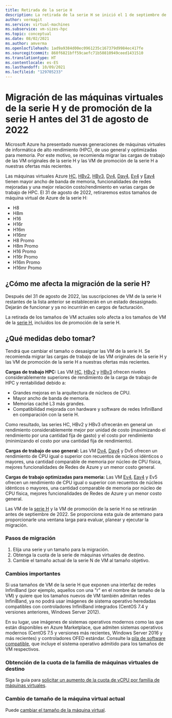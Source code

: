 ```yaml
---
title: Retirada de la serie H
description: La retirada de la serie H se inició el 1 de septiembre de 2021.
author: vermagit
ms.service: virtual-machines
ms.subservice: vm-sizes-hpc
ms.topic: conceptual
ms.date: 08/02/2021
ms.author: amverma
ms.openlocfilehash: 1ad9a9384d00ec0961235c167379d9984ec417fe
ms.sourcegitcommit: 860f6821bff59caefc71b50810949ceed1431510
ms.translationtype: HT
ms.contentlocale: es-ES
ms.lasthandoff: 10/09/2021
ms.locfileid: "129705233"
---
```

# <a name="migrate-your-h-and-h-series-promo-virtual-machines-by-august-31-2022"></a>Migración de las máquinas virtuales de la serie H y de promoción de la serie H antes del 31 de agosto de 2022

Microsoft Azure ha presentado nuevas generaciones de máquinas virtuales de informática de alto rendimiento (HPC), de uso general y optimizadas para memoria. Por este motivo, se recomienda migrar las cargas de trabajo de las VM originales de la serie H y las VM de promoción de la serie H a nuestras ofertas más recientes.

Las máquinas virtuales Azure [HC](hc-series.md), [HBv2](hbv2-series.md), [HBv3](hbv3-series.md), [Dv4](dv4-dsv4-series.md), [Dav4](dav4-dasv4-series.md), [Ev4](ev4-esv4-series.md) y [Eav4](eav4-easv4-series.md) tienen mayor ancho de banda de memoria, funcionalidades de redes mejoradas y una mejor relación costo/rendimiento en varias cargas de trabajo de HPC. El 31 de agosto de 2022, retiraremos estos tamaños de máquina virtual de Azure de la serie H:

- H8
- H8m
- H16
- H16r
- H16m
- H16mr
- H8 Promo
- H8m Promo
- H16 Promo
- H16r Promo
- H16m Promo
- H16mr Promo

## <a name="how-does-the-h-series-migration-affect-me"></a>¿Cómo me afecta la migración de la serie H?

Después del 31 de agosto de 2022, las suscripciones de VM de la serie H restantes de la lista anterior se establecerán en un estado desasignado. Dejarán de funcionar y ya no incurrirán en cargos de facturación.

La retirada de los tamaños de VM actuales solo afecta a los tamaños de VM de la [serie H](h-series.md), incluidos los de promoción de la serie H.

## <a name="what-actions-should-i-take"></a>¿Qué medidas debo tomar?

Tendrá que cambiar el tamaño o desasignar las VM de la serie H. Se recomienda migrar las cargas de trabajo de las VM originales de la serie H y las VM de promoción de la serie H a nuestras ofertas más recientes.

**Cargas de trabajo HPC:** Las VM [HC](hc-series.md), [HBv2](hbv2-series.md) y [HBv3](hbv3-series.md) ofrecen niveles considerablemente superiores de rendimiento de la carga de trabajo de HPC y rentabilidad debido a:

- Grandes mejoras en la arquitectura de núcleos de CPU.
- Mayor ancho de banda de memoria.
- Memorias caché L3 más grandes.
- Compatibilidad mejorada con hardware y software de redes InfiniBand en comparación con la serie H.

Como resultado, las series HC, HBv2 y HBv3 ofrecerán en general un rendimiento considerablemente mejor por unidad de costo (maximizando el rendimiento por una cantidad fija de gasto) y el costo por rendimiento (minimizando el costo por una cantidad fija de rendimiento).

**Cargas de trabajo de uso general:** Las VM [Dv4](dv4-dsv4-series.md), [Dav4](dav4-dasv4-series.md) y Dv5 ofrecen un rendimiento de CPU igual o superior con recuentos de núcleos idénticos o mayores, una cantidad comparable de memoria por núcleo de CPU física, mejores funcionalidades de Redes de Azure y un menor costo general.

**Cargas de trabajo optimizadas para memoria:** Las VM [Ev4](ev4-esv4-series.md), [Eav4](eav4-easv4-series.md) y Ev5 ofrecen un rendimiento de CPU igual o superior con recuentos de núcleos idénticos o mayores, una cantidad comparable de memoria por núcleo de CPU física, mejores funcionalidades de Redes de Azure y un menor costo general.

Las VM de la [serie H](h-series.md) y la VM de promoción de la serie H no se retirarán antes de septiembre de 2022. Se proporciona esta guía de antemano para proporcionarle una ventana larga para evaluar, planear y ejecutar la migración.

### <a name="migration-steps"></a>Pasos de migración

1. Elija una serie y un tamaño para la migración.
1. Obtenga la cuota de la serie de máquinas virtuales de destino.
1. Cambie el tamaño actual de la serie N de VM al tamaño objetivo.

### <a name="breaking-changes"></a>Cambios importantes

Si usa tamaños de VM de la serie H que exponen una interfaz de redes InfiniBand (por ejemplo, aquellos con una "r" en el nombre de tamaño de la VM) y quiere que los tamaños nuevos de VM también admitan redes InfiniBand, ya no podrá usar imágenes de sistema operativo heredadas compatibles con controladores InfiniBand integrados (CentOS 7.4 y versiones anteriores, Windows Server 2012).

En su lugar, use imágenes de sistemas operativos modernos como las que están disponibles en Azure Marketplace, que admiten sistemas operativos modernos (CentOS 7.5 y versiones más recientes, Windows Server 2016 y más recientes) y controladores OFED estándar. Consulte la [pila de software compatible](hbv3-series.md#get-started), que incluye el sistema operativo admitido para los tamaños de VM respectivos.

### <a name="get-a-quota-for-the-target-vm-family"></a>Obtención de la cuota de la familia de máquinas virtuales de destino

Siga la guía para [solicitar un aumento de la cuota de vCPU por familia de máquinas virtuales](../azure-portal/supportability/per-vm-quota-requests.md).

### <a name="resize-the-current-vm"></a>Cambio de tamaño de la máquina virtual actual

Puede [cambiar el tamaño de la máquina virtual](resize-vm.md).
